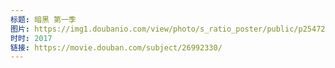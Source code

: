 ```yaml
---
标题: 暗黑 第一季
图片: https://img1.doubanio.com/view/photo/s_ratio_poster/public/p2547271088.jpg
时时: 2017
链接: https://movie.douban.com/subject/26992330/
---
```

